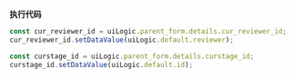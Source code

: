 <p class="panel-title"><b>执行代码</b></p>

```javascript
const cur_reviewer_id = uiLogic.parent_form.details.cur_reviewer_id;
cur_reviewer_id.setDataValue(uiLogic.default.reviewer);

const curstage_id = uiLogic.parent_form.details.curstage_id;
curstage_id.setDataValue(uiLogic.default.id);


```
